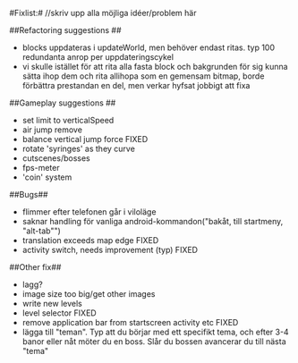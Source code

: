 #Fixlist:#
//skriv upp alla möjliga  idéer/problem  här

##Refactoring suggestions ##
* blocks uppdateras i updateWorld, men behöver endast ritas. typ 100 redundanta anrop per uppdateringscykel
* vi skulle istället för att rita alla fasta block och bakgrunden för sig kunna sätta ihop dem och rita allihopa som en gemensam bitmap, borde förbättra prestandan en del, men verkar hyfsat jobbigt att fixa


##Gameplay suggestions ##
* set limit to verticalSpeed
* air jump remove
* balance vertical jump force FIXED
* rotate 'syringes' as they curve
* cutscenes/bosses
* fps-meter
* 'coin' system

##Bugs##

* flimmer efter telefonen går i viloläge
* saknar handling för vanliga android-kommandon("bakåt, till startmeny, "alt-tab"")
* translation exceeds map edge  FIXED
* activity switch, needs improvement (typ) FIXED

##Other fix##
* lagg?
* image size too big/get other images
* write new levels
* level selector FIXED
* remove application bar from startscreen activity etc FIXED
* lägga till "teman". Typ att du börjar med ett specifikt tema, och efter 3-4 banor eller nåt möter du en boss. Slår du bossen avancerar du till nästa "tema"